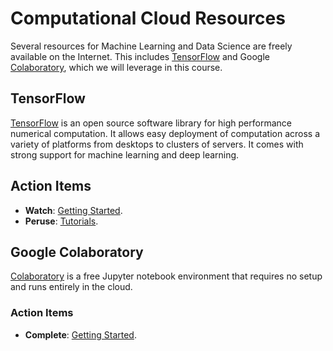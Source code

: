# Computational Cloud Resources

Several resources for Machine Learning and Data Science are freely available on the Internet.
This includes [TensorFlow](https://www.tensorflow.org/) and Google [Colaboratory](https://colab.research.google.com), which we will leverage in this course.


## TensorFlow

[TensorFlow](https://www.tensorflow.org/) is an open source software library for high performance numerical computation.
It allows easy deployment of computation across a variety of platforms from desktops to clusters of servers.
It comes with strong support for machine learning and deep learning.

## Action Items

* __Watch__: [Getting Started](https://youtu.be/tjsHSIG8I08).
* __Peruse__: [Tutorials](https://www.tensorflow.org/tutorials/).


## Google Colaboratory

[Colaboratory](https://colab.research.google.com) is a free Jupyter notebook environment that requires no setup and runs entirely in the cloud.


### Action Items

* __Complete__: [Getting Started](https://colab.research.google.com/notebooks/welcome.ipynb).


